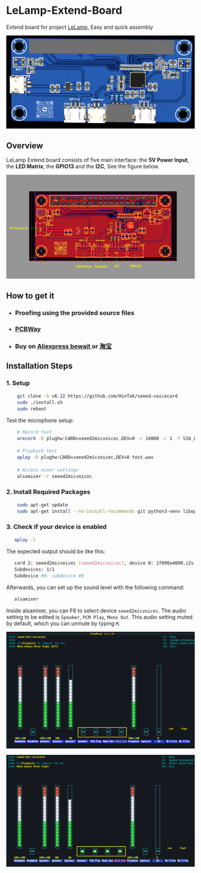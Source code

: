 # LeLamp-Extend-Board

Extend board for project [LeLamp](https://github.com/humancomputerlab/LeLamp/tree/master), Easy and quick assembly


![](./assets/LeLamp-V1.0.png)

## Overview

LeLamp Extend board consists of five main interface: the **5V Power Input**, the **LED Matrix**, the **GPIO13** and the **I2C**, See the figure below.

![](./assets/LeLamp_tag.png)

## How to get it
- ### Proofing using the provided source files
- ### [PCBWay](https://www.pcbway.com/project/shareproject/LeLamp_Expansion_Board_38a28335.html)
- ### Buy on [Aliexpress bewait ]() or [淘宝](https://e.tb.cn/h.SQTekpxcpq8GLRg?tk=7IRnf2EZkhV)


## Installation Steps

### 1. Setup

```bash
    git clone -b v6.12 https://github.com/HinTak/seeed-voicecard
    sudo ./install.sh
    sudo reboot
```

Test the microphone setup:

```bash
    # Record test
    arecord -D plughw:CARD=seeed2micvoicec,DEV=0 -r 16000 -c 1 -f S16_LE -t wav -d 5 test.wav
    
    # Playback test
    aplay -D plughw:CARD=seeed2micvoicec,DEV=0 test.wav
    
    # Access mixer settings
    alsamixer -c seeed2micvoicec
```



### 2. Install Required Packages

```bash
    sudo apt-get update
    sudo apt-get install --no-install-recommends git python3-venv libopenblas-dev
```

### 3. Check if your device is enabled

```bash
   aplay -l
```

The expected output should be like this:

```bash
   card 2: seeed2micvoicec [seeed2micvoicec], device 0: 1f000a4000.i2s-tlv320aic3x-hifi tlv320aic3x-hifi-0 [1f000a4000.i2s-tlv320aic3x-hifi tlv320aic3x-hifi-0]
   Subdevices: 1/1
   Subdevice #0: subdevice #0
```

Afterwards, you can set up the sound level with the following command:

```bash
   alsamixer
```

Inside alsamixer, you can F6 to select device `seeed2micvoicec`. The audio setting to be edited is `Speaker`, `PCM Play`, `Mono Out`. This audio setting muted by default, which you can unmute by typing `M`.

![img.png](assets/alsamixer_orin.png)

![img.png](assets/alsamixer_change.png)